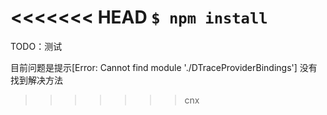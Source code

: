 <<<<<<< HEAD
`$ npm install`
=======
TODO：测试

目前问题是提示[Error: Cannot find module './DTraceProviderBindings']
没有找到解决方法
>>>>>>> cnx
